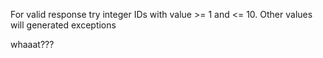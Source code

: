 For valid response try integer IDs with value >= 1 and <= 10. Other values will generated exceptions

whaaat???
